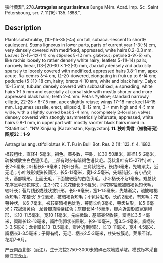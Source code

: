 狭叶黄耆",
278.**Astragalus angustissimus** Bunge Mém. Acad. Imp. Sci. Saint Pétersbourg, sér. 7. 11(16): 135. 1868.",

## Description
Plants subshrubby, (10-)15-35(-45) cm tall, subacau-lescent to shortly caulescent. Stems ligneous in lower parts, parts of current year 1-3(-5) cm, very densely covered with medifixed, appressed, white hairs 0.2-0.3 mm. Leaves (3-)5-12(-14) cm; stipules 5-12 mm, glabrous; petiole 2-3(-5) cm, like rachis loosely to rather densely white hairy; leaflets 5-11(-14) pairs, narrowly linear, (13-)20-30 × 1-2(-3) mm, abaxially densely and adaxially sparsely to loosely covered with medifixed, appressed hairs 0.8-1 mm, apex acute. Ra-cemes 3-4 cm, 12-20-flowered, elongating in fruit up to 6-14 cm; peduncle (5-)10-18 cm, hairy; bracts 4-10 mm, white and black hairy. Calyx 10-15 mm, tubular, densely covered with subbasifixed, ± spreading, white hairs 1-1.5 mm and especially at dorsal side with mostly shorter and more appressed black hairs; teeth 2-4 mm. Petals ?yellow; standard narrowly elliptic, 22-25 × 6-7.5 mm, apex slightly retuse; wings 17-18 mm; keel 14-15 mm. Legumes sessile, erect, ellipsoid, 8-12 mm, 3-4 mm high and 4-5 mm wide, with a slightly curved beak 3-4 mm, incompletely 2-locular; valves densely covered with strongly asymmetrically bifurcate, appressed, white hairs 0.8-1 mm, in upper part with mostly shorter black hairs mixed in.
  "Statistics": "NW Xinjiang [Kazakhstan, Kyrgyzstan].
**11. 狭叶黄耆（植物研究）图版22：1-9**

Astragalus angustifoliolatus K. T. Fu in Bull. Bot. Res. 2 (1): 123. f. 4. 1982.

根较粗壮，直径4-5毫米，褐色。茎多数，平卧，长30-50厘米，直径1.5-2毫米，疏被或散生白色短伏毛，上部有时杂有暗褐色短伏毛。羽状复叶有15-27片小叶，长2-5厘米；叶柄长5-6毫米；托叶分离，三角状钻形，长约6毫米，先端渐尖，近无毛；小叶线形或狭长圆形，长5-12毫米，宽1-2.5毫米，先端钝形，有小凸尖头，基部楔形，上面无毛，下面被较密的白色伏毛，小叶柄长不及1毫米。短总状花序呈伞形花序式，生3-9花；总花梗长3-5厘米，同花序轴疏被暗褐色短伏毛，较叶长；苞片线形或线状披针形，长5-6毫米，宽1-1.5毫米，先端渐尖，疏被暗褐色短毛；花梗长1.5-2毫米，被暗褐色短毛；小苞片钻形，长约2毫米，有短毛；花萼钟状，长6-7毫米，被较密暗褐色伏毛，萼筒长约3毫米，萼齿钻形，长5-6毫米；花冠淡黄色，龙骨瓣顶端紫红色；旗瓣长14-15毫米，瓣片近圆形或宽倒卵形，长10-11.5毫米，宽10-11毫米，先端微缺，基部突然收狭，瓣柄长3.5-4毫米，翼瓣长12-13毫米，瓣片倒卵状长圆形，长9-10毫米，宽3.5-4毫米，瓣柄长3-3.5毫米；龙骨瓣长13-13.5毫米，瓣片近倒卵形，长10-11毫米，宽4-4.5毫米，瓣柄长3-3.5毫米；子房有柄，无毛，柄长2.5-3毫米，柱头被簇毛。荚果不详。花期7-8月。

产云南西北部（丽江）。生于海拔2750-3000米的碎石牧地或草坡。模式标本采自丽江玉龙山。
